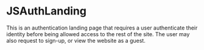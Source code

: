 # JSAuthLanding
This is an authentication landing page that requires a user authenticate their identity before being allowed access to the rest of the site. The user may also request to sign-up, or view the website as a guest.
